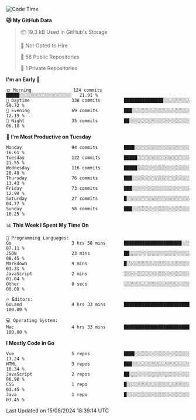 <!--START_SECTION:waka-->
![Code Time](http://img.shields.io/badge/Code%20Time-1%2C213%20hrs%2014%20mins-blue)

**🐱 My GitHub Data** 

> 📦 19.3 kB Used in GitHub's Storage 
 > 
> 🚫 Not Opted to Hire
 > 
> 📜 58 Public Repositories 
 > 
> 🔑 1 Private Repositories 
 > 
**I'm an Early 🐤** 

```text
🌞 Morning                124 commits         █████░░░░░░░░░░░░░░░░░░░░   21.91 % 
🌆 Daytime                338 commits         ███████████████░░░░░░░░░░   59.72 % 
🌃 Evening                69 commits          ███░░░░░░░░░░░░░░░░░░░░░░   12.19 % 
🌙 Night                  35 commits          ██░░░░░░░░░░░░░░░░░░░░░░░   06.18 % 
```
📅 **I'm Most Productive on Tuesday** 

```text
Monday                   94 commits          ████░░░░░░░░░░░░░░░░░░░░░   16.61 % 
Tuesday                  122 commits         █████░░░░░░░░░░░░░░░░░░░░   21.55 % 
Wednesday                116 commits         █████░░░░░░░░░░░░░░░░░░░░   20.49 % 
Thursday                 76 commits          ███░░░░░░░░░░░░░░░░░░░░░░   13.43 % 
Friday                   73 commits          ███░░░░░░░░░░░░░░░░░░░░░░   12.90 % 
Saturday                 27 commits          █░░░░░░░░░░░░░░░░░░░░░░░░   04.77 % 
Sunday                   58 commits          ███░░░░░░░░░░░░░░░░░░░░░░   10.25 % 
```


📊 **This Week I Spent My Time On** 

```text
💬 Programming Languages: 
Go                       3 hrs 58 mins       ██████████████████████░░░   87.11 % 
JSON                     23 mins             ██░░░░░░░░░░░░░░░░░░░░░░░   08.45 % 
Markdown                 9 mins              █░░░░░░░░░░░░░░░░░░░░░░░░   03.31 % 
JavaScript               2 mins              ░░░░░░░░░░░░░░░░░░░░░░░░░   01.04 % 
Other                    0 secs              ░░░░░░░░░░░░░░░░░░░░░░░░░   00.08 % 

🔥 Editors: 
GoLand                   4 hrs 33 mins       █████████████████████████   100.00 % 

💻 Operating System: 
Mac                      4 hrs 33 mins       █████████████████████████   100.00 % 
```

**I Mostly Code in Go** 

```text
Vue                      5 repos             ████░░░░░░░░░░░░░░░░░░░░░   17.24 % 
HTML                     3 repos             ███░░░░░░░░░░░░░░░░░░░░░░   10.34 % 
JavaScript               2 repos             ██░░░░░░░░░░░░░░░░░░░░░░░   06.90 % 
CSS                      1 repo              █░░░░░░░░░░░░░░░░░░░░░░░░   03.45 % 
Java                     1 repo              █░░░░░░░░░░░░░░░░░░░░░░░░   03.45 % 
```




 Last Updated on 15/08/2024 18:39:14 UTC
<!--END_SECTION:waka-->
